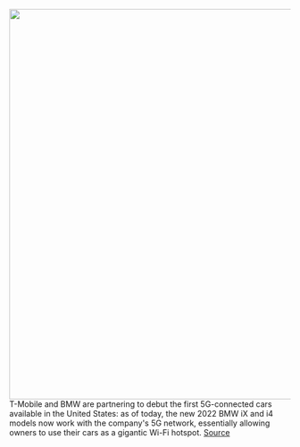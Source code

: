 <img src='https://cdn.vox-cdn.com/thumbor/kFjiLOG34BspvxmJHVfv0-Iv2Z8=/0x0:1024x512/1200x800/filters:focal(431x175:593x337)/cdn.vox-cdn.com/uploads/chorus_image/image/70635684/ntc_Magenta_Drive_3_14_22_1024x512.0.png' width='700px' /><br/>
T-Mobile and BMW are partnering to debut the first 5G-connected cars available in the United States: as of today, the new 2022 BMW iX and i4 models now work with the company's 5G network, essentially allowing owners to use their cars as a gigantic Wi-Fi hotspot.
<a href='https://www.theverge.com/2022/3/17/22982818/tmobile-bmw-first-5g-connected-cars-united-states-price'> Source <a/>
